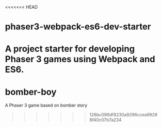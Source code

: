 <<<<<<< HEAD
# phaser3-webpack-es6-dev-starter
A project starter for developing Phaser 3 games using Webpack and ES6.
=======
# bomber-boy
A Phaser 3 game based on bomber story
>>>>>>> 128bc099df8230a9296ccea99298f40c07b7a234
